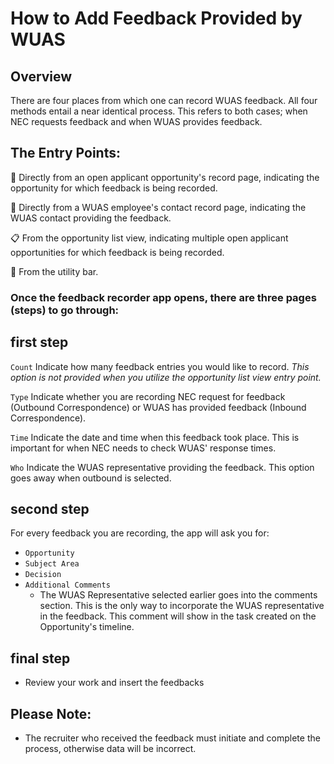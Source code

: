 # How to Add Feedback Provided by WUAS

## Overview

There are four places from which one can record WUAS feedback. All four methods entail a near identical process. This refers to both cases; when NEC requests feedback and when WUAS provides feedback.

## The Entry Points:
📄 Directly from an open applicant opportunity's record page, indicating the opportunity for which feedback is being recorded.

👤 Directly from a WUAS employee's contact record page, indicating the WUAS contact providing the feedback.

📋 From the opportunity list view, indicating multiple open applicant opportunities for which feedback is being recorded.

🔧 From the utility bar.

### Once the feedback recorder app opens, there are three pages (steps) to go through:

## first step

`Count` Indicate how many feedback entries you would like to record. _This option is not provided when you utilize the opportunity list view entry point._

`Type` Indicate whether you are recording NEC request for feedback (Outbound Correspondence) or WUAS has provided feedback (Inbound Correspondence).

`Time` Indicate the date and time when this feedback took place. This is important for when NEC needs to check WUAS' response times.

`Who` Indicate the WUAS representative providing the feedback. This option goes away when outbound is selected.

## second step

For every feedback you are recording, the app will ask you for:
- `Opportunity`
- `Subject Area`
- `Decision`
- `Additional Comments`
  - The WUAS Representative selected earlier goes into the comments section. This is the only way to incorporate the WUAS representative in the feedback. This comment will show in the task created on the Opportunity's timeline.

## final step

- Review your work and insert the feedbacks

## Please Note:

- The recruiter who received the feedback must initiate and complete the process, otherwise data will be incorrect.
